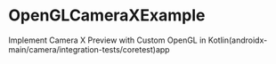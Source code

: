 # OpenGLCameraXExample
Implement Camera X Preview with Custom OpenGL in Kotlin(androidx-main/camera/integration-tests/coretest)app
